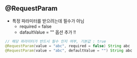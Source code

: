 ## @RequestParam


* 특정 파라미터를 받으려는데 필수가 아님  
  * required = false
  * dafaultValue = "" 옵션 추가 !!

```java
// 해당 파라미터가 반드시 필수 인지 여부, 기본값 : true
@RequestParam(value = "abc", required = false) String abc
@RequestParam(value = "abc", defaultValue = "") String abc                      
```
